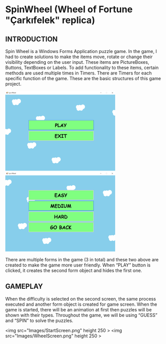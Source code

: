 # SpinWheel  (Wheel of Fortune "Çarkıfelek" replica)


## **INTRODUCTION**
Spin Wheel is a Windows Forms Application puzzle game. In the game, I had to create solutions to make the items move, rotate or change their visibility depending on the user input. These items are PictureBoxes, Buttons, TextBoxes or Labels. To add functionality to these items, certain methods are used multiple times in Timers. There are Timers for each specific function of the game. These are the basic structures of this game project. 

<img src="Images/spinwheelstart.png" height="250" > <img src="Images/spinwheeldiff.png" height="250" >

There are multiple forms in the game (3 in total) and these two above are created to make the game more user friendly. When “PLAY” button is clicked, it creates the second form object and hides the first one.

## **GAMEPLAY**
When the difficulty is selected on the second screen, the same process executed and another form object is created for game screen. When the game is started, there will be an animation at first then puzzles will be shown with their types. Throughout the game, we will be using “GUESS” and “SPIN”  to solve the puzzles.

<img src="Images/StartScreen.png" height 250 > <img src="Images/WheelScreen.png" height 250 >





















